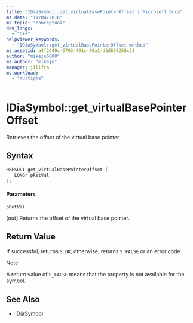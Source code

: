 ```yaml
---
title: "IDiaSymbol::get_virtualBasePointerOffset | Microsoft Docs"
ms.date: "11/04/2016"
ms.topic: "conceptual"
dev_langs:
  - "C++"
helpviewer_keywords:
  - "IDiaSymbol::get_virtualBasePointerOffset method"
ms.assetid: a4f2649c-6702-491c-90a1-d6d669258c51
author: "mikejo5000"
ms.author: "mikejo"
manager: jillfra
ms.workload:
  - "multiple"
---
```

# IDiaSymbol::get_virtualBasePointerOffset
Retrieves the offset of the virtual base pointer.

## Syntax

```C++
HRESULT get_virtualBasePointerOffset ( 
   LONG* pRetVal
);
```

#### Parameters
 `pRetVal`

[out] Returns the offset of the virtual base pointer.

## Return Value
 If successful, returns `S_OK`; otherwise, returns `S_FALSE` or an error code.

> [!NOTE]
>  A return value of `S_FALSE` means that the property is not available for the symbol.

## See Also
- [IDiaSymbol](../../debugger/debug-interface-access/idiasymbol.md)